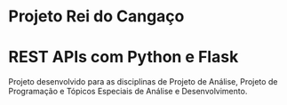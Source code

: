 # Projeto Rei do Cangaço
# REST APIs com Python e Flask
Projeto desenvolvido para as disciplinas de Projeto de Análise, Projeto de Programação e Tópicos Especiais de Análise e Desenvolvimento.
